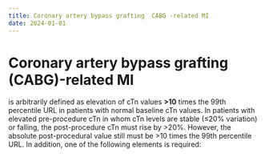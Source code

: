 ```yaml
---
title: Coronary artery bypass grafting  CABG -related MI
date: 2024-01-01
---
```

# Coronary artery bypass grafting (CABG)-related MI

is arbitrarily defined as elevation of cTn values **\>10** times the 99th percentile URL in patients with normal baseline cTn values. In patients with elevated pre-procedure cTn in whom cTn levels are stable (≤20% variation) or falling, the post-procedure cTn must rise by >20%. However, the absolute post-procedural value still must be >10 times the 99th percentile URL. In addition, one of the following elements is required:
